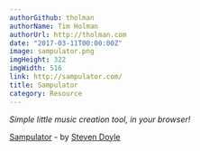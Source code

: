```yaml
---
authorGithub: tholman
authorName: Tim Holman
authorUrl: http://tholman.com
date: "2017-03-11T00:00:00Z"
image: sampulator.png
imgHeight: 322
imgWidth: 516
link: http://sampulator.com/
title: Sampulator
category: Resource
---
```


_Simple little music creation tool, in your browser!_

[Sampulator](http://sampulator.com/) - by [Steven Doyle](http://spaced.world/)
